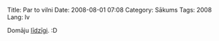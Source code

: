 Title: Par to vilni
Date: 2008-08-01 07:08
Category: Sākums
Tags: 2008
Lang: lv

Domāju [līdzīgi](http://www.db.lv/Default2.aspx?ArticleID=5e998ce5-5215-426a-adf0-48e2a4dd5cb7&amp;RubricID=fc129459-2144-4659-b7ae-0ea5e1504254&amp;open=four). :D

